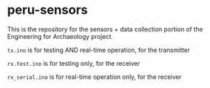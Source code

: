 # peru-sensors

This is the repository for the sensors + data collection portion of the Engineering for Archaeology project.

`tx.ino` is for testing AND real-time operation, for the transmitter 

`rx.test.ino` is for testing only, for the receiver

`rx_serial.ino` is for real-time operation only, for the receiver
